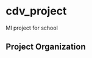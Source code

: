 cdv_project
==============================

Ml project for school

Project Organization
------------
